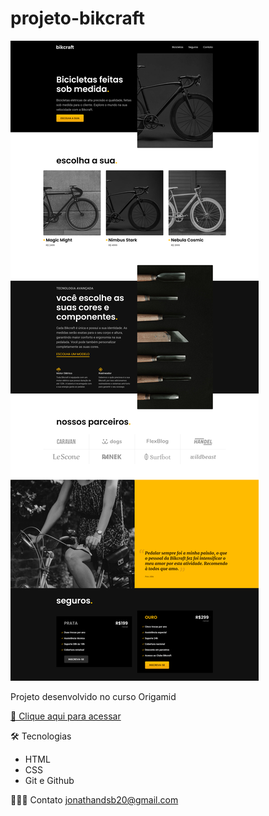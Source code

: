 # projeto-bikcraft


![preview](preview.png)

Projeto desenvolvido no curso Origamid


[🔗 Clique aqui para acessar](https://jonathandesb.github.io/projeto-alura-book/)

🛠️ Tecnologias
- HTML
- CSS
- Git e Github

🧙🏾‍♂️ Contato
jonathandsb20@gmail.com
